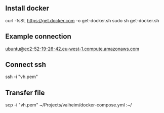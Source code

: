## Install docker
curl -fsSL https://get.docker.com -o get-docker.sh
sudo sh get-docker.sh

## Example connection
ubuntu@ec2-52-19-26-42.eu-west-1.compute.amazonaws.com

## Connect ssh
ssh -i "vh.pem" <conn>

## Transfer file
scp -i "vh.pem" ~/Projects/valheim/docker-compose.yml <conn>:~/